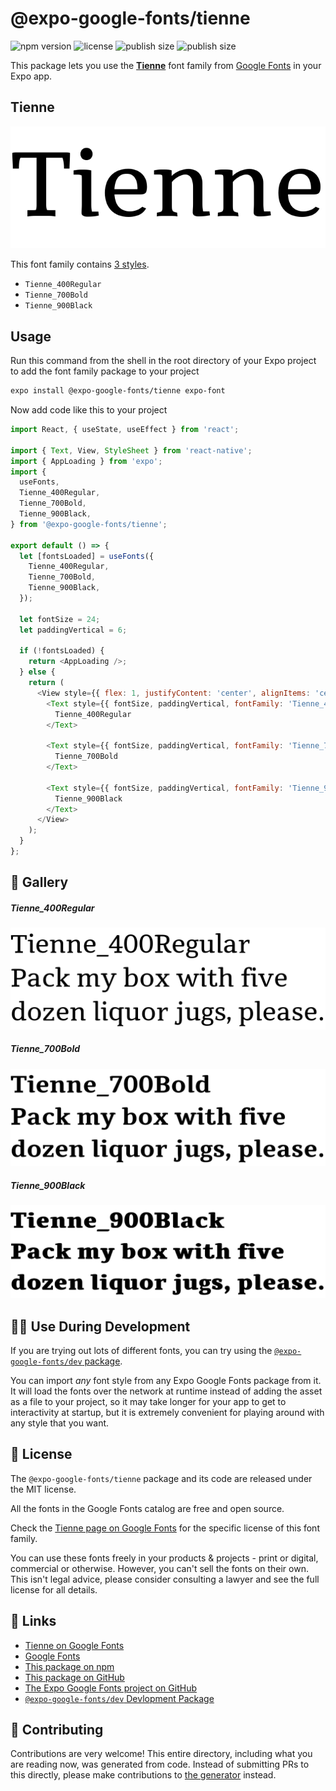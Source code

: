 # @expo-google-fonts/tienne

![npm version](https://flat.badgen.net/npm/v/@expo-google-fonts/tienne)
![license](https://flat.badgen.net/github/license/expo/google-fonts)
![publish size](https://flat.badgen.net/packagephobia/install/@expo-google-fonts/tienne)
![publish size](https://flat.badgen.net/packagephobia/publish/@expo-google-fonts/tienne)

This package lets you use the [**Tienne**](https://fonts.google.com/specimen/Tienne) font family from [Google Fonts](https://fonts.google.com/) in your Expo app.

## Tienne

![Tienne](./font-family.png)

This font family contains [3 styles](#-gallery).

- `Tienne_400Regular`
- `Tienne_700Bold`
- `Tienne_900Black`

## Usage

Run this command from the shell in the root directory of your Expo project to add the font family package to your project
```sh
expo install @expo-google-fonts/tienne expo-font
```

Now add code like this to your project
```js
import React, { useState, useEffect } from 'react';

import { Text, View, StyleSheet } from 'react-native';
import { AppLoading } from 'expo';
import {
  useFonts,
  Tienne_400Regular,
  Tienne_700Bold,
  Tienne_900Black,
} from '@expo-google-fonts/tienne';

export default () => {
  let [fontsLoaded] = useFonts({
    Tienne_400Regular,
    Tienne_700Bold,
    Tienne_900Black,
  });

  let fontSize = 24;
  let paddingVertical = 6;

  if (!fontsLoaded) {
    return <AppLoading />;
  } else {
    return (
      <View style={{ flex: 1, justifyContent: 'center', alignItems: 'center' }}>
        <Text style={{ fontSize, paddingVertical, fontFamily: 'Tienne_400Regular' }}>
          Tienne_400Regular
        </Text>

        <Text style={{ fontSize, paddingVertical, fontFamily: 'Tienne_700Bold' }}>
          Tienne_700Bold
        </Text>

        <Text style={{ fontSize, paddingVertical, fontFamily: 'Tienne_900Black' }}>
          Tienne_900Black
        </Text>
      </View>
    );
  }
};

```

## 🔡 Gallery

##### Tienne_400Regular
![Tienne_400Regular](./Tienne_400Regular.ttf.png)

##### Tienne_700Bold
![Tienne_700Bold](./Tienne_700Bold.ttf.png)

##### Tienne_900Black
![Tienne_900Black](./Tienne_900Black.ttf.png)


## 👩‍💻 Use During Development

If you are trying out lots of different fonts, you can try using the [`@expo-google-fonts/dev` package](https://github.com/expo/google-fonts/tree/master/font-packages/dev#readme).

You can import *any* font style from any Expo Google Fonts package from it. It will load the fonts
over the network at runtime instead of adding the asset as a file to your project, so it may take longer
for your app to get to interactivity at startup, but it is extremely convenient
for playing around with any style that you want.

## 📖 License

The `@expo-google-fonts/tienne` package and its code are released under the MIT license.

All the fonts in the Google Fonts catalog are free and open source.

Check the [Tienne page on Google Fonts](https://fonts.google.com/specimen/Tienne) for the specific license of this font family.

You can use these fonts freely in your products & projects - print or digital, commercial or otherwise. However, you can't sell the fonts on their own. This isn't legal advice, please consider consulting a lawyer and see the full license for all details.

## 🔗 Links

- [Tienne on Google Fonts](https://fonts.google.com/specimen/Tienne)
- [Google Fonts](https://fonts.google.com/)
- [This package on npm](https://www.npmjs.com/package/@expo-google-fonts/tienne)
- [This package on GitHub](https://github.com/expo/google-fonts/tree/master/font-packages/tienne)
- [The Expo Google Fonts project on GitHub](https://github.com/expo/google-fonts)
- [`@expo-google-fonts/dev` Devlopment Package](https://github.com/expo/google-fonts/tree/master/font-packages/dev)

## 🤝 Contributing

Contributions are very welcome! This entire directory, including what you are reading now, was generated from code. Instead of submitting PRs to this directly, please make contributions to [the generator](https://github.com/expo/google-fonts/tree/master/packages/generator) instead.
